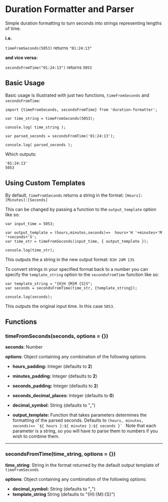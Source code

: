 
# Duration Formatter and Parser

  

Simple duration formatting to turn seconds into strings representing lengths of time.

  

**i.e.**

`timeFromSeconds(5053)` returns `"01:24:13"`

**and vice versa:**

  

`secondsFromTime("01:24:13")` returns `5053`

  
  

## Basic Usage

  


Basic usage is illustrated with just two functions, `timeFromSeconds` and `secondsFromTime`:

    import {timeFromSeconds, secondsFromTime} from 'duration-formatter';
     
    var time_string = timeFromSeconds(5053);
     
    console.log( time_string );
    
    var parsed_seconds = secondsFromTime('01:24:13');
    
    console.log( parsed_seconds );

Which outputs:

    '01:24:13' 
    5053

  
## Using Custom Templates  

By default, ` timeFromSeconds ` returns a string in the format: `[Hours]:[Minutes]:[Seconds]`
 
 This can be changed by passing a function to the ` output_template ` option like so:
 
	var input_time = 5053;
	
    var output_template = (hours,minutes,seconds)=>  hours+'H '+minutes+'M '+seconds+'S';
    var time_str = timeFromSeconds(input_time, { output_template });
    
    console.log(time_str);
  
This outputs the a string in the new output format: `01H 24M 13S` 

To convert strings in your specified format back to a number you can specify the ` template_string ` option to the ` secondsFromTime ` function like so: 

    var template_string = "{H}H {M}M {S}S";
    var seconds = secondsFromTime(time_str, {template_string});

    console.log(seconds);
This outputs the original input time. In this case ` 5053 `.
    
## Functions

  
  

### timeFromSeconds(seconds, options = {})

**seconds**: Number

  

**options**: Object containing any combination of the following options:

  

-  **hours_padding:** Integer (defaults to **2**)

-  **minutes_padding:** Integer (defaults to **2**)

-  **seconds_padding:** Integer (defaults to **2**)

-  **seconds_decimal_places:** Integer (defaults to **0**)

-  **decimal_symbol:** String (defaults to "**,**")

-  **output_template:** Function that takes parameters determines the formatting of the parsed seconds. Defaults to ``(hours, minutes, seconds)=> `${ hours }:${ minutes }:${ seconds }` ``  Note that each parameter is a string, so you will have to parse them to numbers if you wish to combine them.

  

---

### secondsFromTime(time_string, options = {})

**time_string**: String in the format returned by the default output template of `timeFromSeconds `

  

**options**: Object containing any combination of the following options:

  

-  **decimal_symbol:** String (defaults to "**,**")
-  **template_string** String (defaults to "{H}:{M}:{S}")